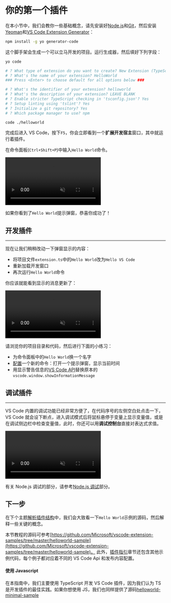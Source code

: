 # 你的第一个插件

在本小节中，我们会教你一些基础概念，请先安装好[Node.js](https://nodejs.org/en/)和[Git](https://git-scm.com/)，然后安装[Yeoman](http://yeoman.io/)和[VS Code Extension Generator](https://www.npmjs.com/package/generator-code)：

```bash
npm install -g yo generator-code
```

这个脚手架会生成一个可以立马开发的项目。运行生成器，然后填好下列字段：

```bash
yo code

# ? What type of extension do you want to create? New Extension (TypeScript)
# ? What's the name of your extension? HelloWorld
### Press <Enter> to choose default for all options below ###

# ? What's the identifier of your extension? helloworld
# ? What's the description of your extension? LEAVE BLANK
# ? Enable stricter TypeScript checking in 'tsconfig.json'? Yes
# ? Setup linting using 'tslint'? Yes
# ? Initialize a git repository? Yes
# ? Which package manager to use? npm

code ./helloworld
```

完成后进入 VS Code，按下`F5`，你会立即看到一个**扩展开发宿主**窗口，其中就运行着插件。

在命令面板(`Ctrl+Shift+P`)中输入`Hello World`命令。

<video loop muted playsinline controls>
  <source src="https://code.visualstudio.com/api/get-started/your-first-extension/launch.mp4" type="video/mp4">
</video>

如果你看到了`Hello World`提示弹窗，恭喜你成功了！

## 开发插件

---

现在让我们稍稍改动一下弹窗显示的内容：

- 将项目文件`extension.ts`中的`Hello World`改为`Hello VS Code`
- 重新加载开发窗口
- 再次运行`Hello World`命令

你应该就能看到显示的消息更新了：

<video loop muted playsinline controls>
  <source src="https://code.visualstudio.com/api/get-started/your-first-extension/reload.mp4" type="video/mp4">
</video>

请浏览你的项目目录和代码，然后进行下面的小练习：

- 为命令面板中的`Hello World`换一个名字
- [配置](/references/contribution-points.md)一个新的命令：打开一个提示弹窗，显示当前时间
- 用显示警告信息的[VS Code API](/references/vscode-api.md)替换原本的`vscode.window.showInformationMessage`

## 调试插件

---

VS Code 内置的调试功能已经非常方便了，在代码序号的左侧空白处点击一下，VS Code 就会设下断点，进入调试模式后将鼠标悬停于变量上显示变量值，或是在调试侧边栏中检查变量值，此时，你还可以用**调试控制台**直接对表达式求值。

<video loop muted playsinline controls>
  <source src="https://code.visualstudio.com/api/get-started/your-first-extension/debug.mp4" type="video/mp4">
</video>

有关 Node.js 调试的部分，请参考[Node.js 调试](https://code.visualstudio.com/docs/nodejs/nodejs-debugging)部分。

## 下一步

在下个主题[解析插件结构](/get-started/extension-anatomy.md)中，我们会大致看一下`Hello World`示例的源码，然后解释一些关键的概念。

本节教程的源码可参考[https://github.com/Microsoft/vscode-extension-samples/tree/master/helloworld-sample](https://github.com/Microsoft/vscode-extension-samples/tree/master/helloworld-sample)。
此外，[插件指引](/extension-guides/README.md)章节还包含其他示例代码，每个例子都对应着不同的 VS Code Api 和发布内容配置。

#### 使用 Javascript

在本指南中，我们主要使用 TypeScript 开发 VS Code 插件，因为我们认为 TS 是开发插件的最佳实践。如果你想使用 JS，我们也同样提供了源码[helloworld-minimal-sample](https://github.com/Microsoft/vscode-extension-samples/tree/master/helloworld-minimal-sample)
